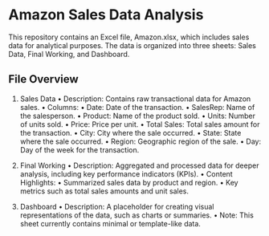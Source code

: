 # Amazon Sales Data Analysis
This repository contains an Excel file, Amazon.xlsx, which includes sales data for analytical purposes. The data is organized into three sheets: Sales Data, Final Working, and Dashboard.
## File Overview
1. Sales Data
   •	Description: Contains raw transactional data for Amazon sales.
   •	Columns:
         •	Date: Date of the transaction.
         •	SalesRep: Name of the salesperson.
         •	Product: Name of the product sold.
         •	Units: Number of units sold.
         •	Price: Price per unit.
         •	Total Sales: Total sales amount for the transaction.
         •	City: City where the sale occurred.
         •	State: State where the sale occurred.
         •	Region: Geographic region of the sale.
         •	Day: Day of the week for the transaction.
   
3. Final Working
   •	Description: Aggregated and processed data for deeper analysis, including key performance indicators (KPIs).
   •	Content Highlights:
         •	Summarized sales data by product and region.
         •	Key metrics such as total sales amounts and unit sales.
   
5. Dashboard
   •	Description: A placeholder for creating visual representations of the data, such as charts or summaries.
   •	Note: This sheet currently contains minimal or template-like data.

